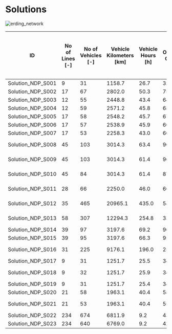# Solutions

![erding_network](https://github.com/FOR2083/PublicTransportNetworks/tree/Master/Erding/Input/Image/Pareto-Front.jpg)

| ID				| No of Lines [-]	| No of Vehicles [-]	| Vehicle Kilometers [km]	| Vehicle Hours [h]	| Operating Cost [$]	| Mean Perceived Journey Time [min] (Shortest Path)	| Solution Title
| ---				| ---				| ---					| ---						| ---				| ---					| ---												| ---
|Solution_NDP_S001	|9	|31	|1158.7	|26.7	|3288.0	|30.7	|P_1	|
|Solution_NDP_S002	|17	|67	|2802.0	|50.3	|7553.0	|28.2	|P_2	|
|Solution_NDP_S003	|12	|55	|2448.8	|43.4	|6423.2	|28.7	|P_3	|
|Solution_NDP_S004	|12	|59	|2571.2	|45.8	|6806.8	|28.7	|P_4	|
|Solution_NDP_S005	|17	|58	|2548.2	|45.7	|6722.3	|28.4	|P_5	|
|Solution_NDP_S006	|17	|57	|2538.9	|45.9	|6658.3	|28.5	|P_6	|
|Solution_NDP_S007	|17	|53	|2258.3	|43.0	|6037.4	|28.4	|P_7	|
|Solution_NDP_S008	|45	|103	|3014.3	|63.4	|9671.4	|28.8	|A_2b_11_2_1_2-fix	|
|Solution_NDP_S009	|45	|103	|3014.3	|61.4	|9671.4	|28.8	|A_2b_11_2_2_2-fix	|
|Solution_NDP_S010	|45	|84	|3014.3	|61.4	|8721.4	|28.8	|A_2b_11_2_2_2-vs-fix	|
|Solution_NDP_S011	|28	|66	|2250.0	|46.0	|6674.9	|29.2	|A_2r_11_2_2_2-fix	|
|Solution_NDP_S012	|35	|465	|20965.1	|435.0	|54697.7	|29.2	|A_3b_11_1_2_2-sys-vs-fix	|
|Solution_NDP_S013	|58	|307	|12294.3	|254.8	|33791.5	|28.4	|A_3b_11_2_2_2-sys-fix	|
|Solution_NDP_S014	|39	|97	|3197.6	|69.2	|9646.4	|28.9	|A_3b_7_2_1_2-fix	|
|Solution_NDP_S015	|39	|95	|3197.6	|66.3	|9546.4	|28.9	|A_3b_7_2_2_2-fix	|
|Solution_NDP_S016	|31	|225	|9176.1	|196.0	|25014.2	|28.4	|A_3r_11_2_2_2-sys-fix	|
|Solution_NDP_S017	|9	|31	|1251.7	|25.5	|3427.6	|29.4	|A_3r_5_1_1_2-fix	|
|Solution_NDP_S018	|9	|32	|1251.7	|25.9	|3477.6	|29.5	|A_3r_5_1_1_2-vs-fix	|
|Solution_NDP_S019	|9	|31	|1251.7	|25.4	|3427.6	|29.4	|A_3r_5_1_2_2-fix	|
|Solution_NDP_S020	|21	|58	|1963.1	|40.4	|5844.6	|29.2	|A_3r_7_2_2_2-fix	|
|Solution_NDP_S021	|21	|53	|1963.1	|40.4	|5594.6	|29.3	|A_3r_7_2_2_2-vs-fix	|
|Solution_NDP_S022	|234	|674	|6811.9	|9.2	|43917.9	|20.9	|A_RS_Pooling_Len	|
|Solution_NDP_S023	|234	|640	|6769.0	|9.2	|42153.5	|20.6	|A_RS_Pooling_No	|
